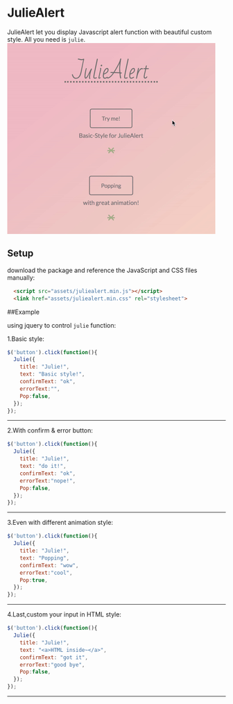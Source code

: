 # JulieAlert

JulieAlert let you display Javascript alert function with beautiful custom style. 
All you need is ```julie```.
![JulieAlert.gif](https://raw.githubusercontent.com/lichin-lin/Juliealert/master/JulieAlert.gif)



## Setup

download the package and reference the JavaScript and CSS files manually:
```html
  <script src="assets/juliealert.min.js"></script>
  <link href="assets/juliealert.min.css" rel="stylesheet">
```

##Example

using jquery to control ```julie``` function:

1.Basic style:
```javascript
$('button').click(function(){
  Julie({
    title: "Julie!",
    text: "Basic style!",
    confirmText: "ok",
    errorText:"",
    Pop:false,
  });
});
```
---

2.With confirm & error button:
```javascript
$('button').click(function(){
  Julie({
    title: "Julie!",
    text: "do it!",
    confirmText: "ok",
    errorText:"nope!",
    Pop:false,
  });
});
```
---


3.Even with different animation style:
```javascript
$('button').click(function(){
  Julie({
    title: "Julie!",
    text: "Popping",
    confirmText: "wow",
    errorText:"cool",
    Pop:true,
  });
});
```
---

4.Last,custom your input in HTML style:
```javascript
$('button').click(function(){
  Julie({
    title: "Julie!",
    text: "<a>HTML inside~</a>",
    confirmText: "got it",
    errorText:"good bye",
    Pop:false,
  });
});
```
---

